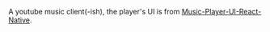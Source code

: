 A youtube music client(-ish), the player's UI is from [Music-Player-UI-React-Native](https://github.com/ibelgin/Music-Player-UI-React-Native).

